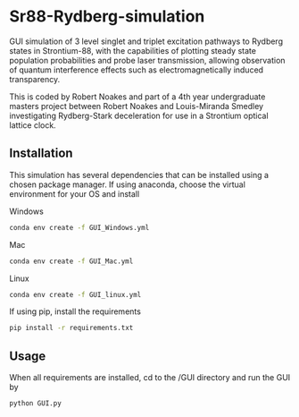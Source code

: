 # Sr88-Rydberg-simulation
GUI simulation of 3 level singlet and triplet excitation pathways to Rydberg states in Strontium-88, with the capabilities of plotting steady state population probabilities and probe laser transmission, allowing observation of quantum interference effects such as electromagnetically induced transparency.

This is coded by Robert Noakes and part of a 4th year undergraduate masters project between Robert Noakes and Louis-Miranda Smedley investigating Rydberg-Stark deceleration for use in a Strontium optical lattice clock.

## Installation

This simulation has several dependencies that can be installed using a chosen package manager. If using anaconda, choose the virtual environment for your OS and install

Windows
```bash
conda env create -f GUI_Windows.yml
```

Mac
```bash
conda env create -f GUI_Mac.yml
```

Linux
```bash
conda env create -f GUI_linux.yml
```

If using pip, install the requirements

```bash
pip install -r requirements.txt
```

## Usage

When all requirements are installed, cd to the /GUI directory and run the GUI by

```bash
python GUI.py
```
